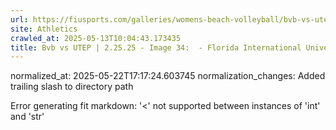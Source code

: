 ```yaml
---
url: https://fiusports.com/galleries/womens-beach-volleyball/bvb-vs-utep-2-25-25/image-34/356/62714/
site: Athletics
crawled_at: 2025-05-13T10:04:43.173435
title: Bvb vs UTEP | 2.25.25 - Image 34:  - Florida International University
---
```

normalized_at: 2025-05-22T17:17:24.603745
normalization_changes: Added trailing slash to directory path

Error generating fit markdown: '<' not supported between instances of 'int' and 'str'